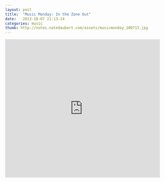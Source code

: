 ```yaml
---
layout: post
title:  "Music Monday: In the Zone Out"
date:   2013-10-07 21:13:14
categories: music
thumb: http://notes.natedaubert.com/assets/musicmonday_100713.jpg
---
```


<iframe width="100%" height="450" scrolling="no" frameborder="no" src="https://w.soundcloud.com/player/?url=http%3A%2F%2Fapi.soundcloud.com%2Fplaylists%2F11638288&amp;color=fb3523&amp;auto_play=false&amp;show_artwork=true"></iframe><br/>






